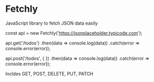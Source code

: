 # Fetchly
JavaScript library to fetch JSON data easily

  const api = new Fetchly('https://jsonplaceholder.typicode.com');
  
  api.get('/todos')
      .then(data => console.log(data))
      .catch(error => console.error(error));
  
  api.post('/todos', {  })
      .then(data => console.log(data))
      .catch(error => console.error(error));

  Incldes GET, POST, DELETE, PUT, PATCH
